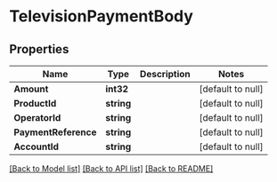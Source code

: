 # TelevisionPaymentBody

## Properties
Name | Type | Description | Notes
------------ | ------------- | ------------- | -------------
**Amount** | **int32** |  | [default to null]
**ProductId** | **string** |  | [default to null]
**OperatorId** | **string** |  | [default to null]
**PaymentReference** | **string** |  | [default to null]
**AccountId** | **string** |  | [default to null]

[[Back to Model list]](../README.md#documentation-for-models) [[Back to API list]](../README.md#documentation-for-api-endpoints) [[Back to README]](../README.md)

